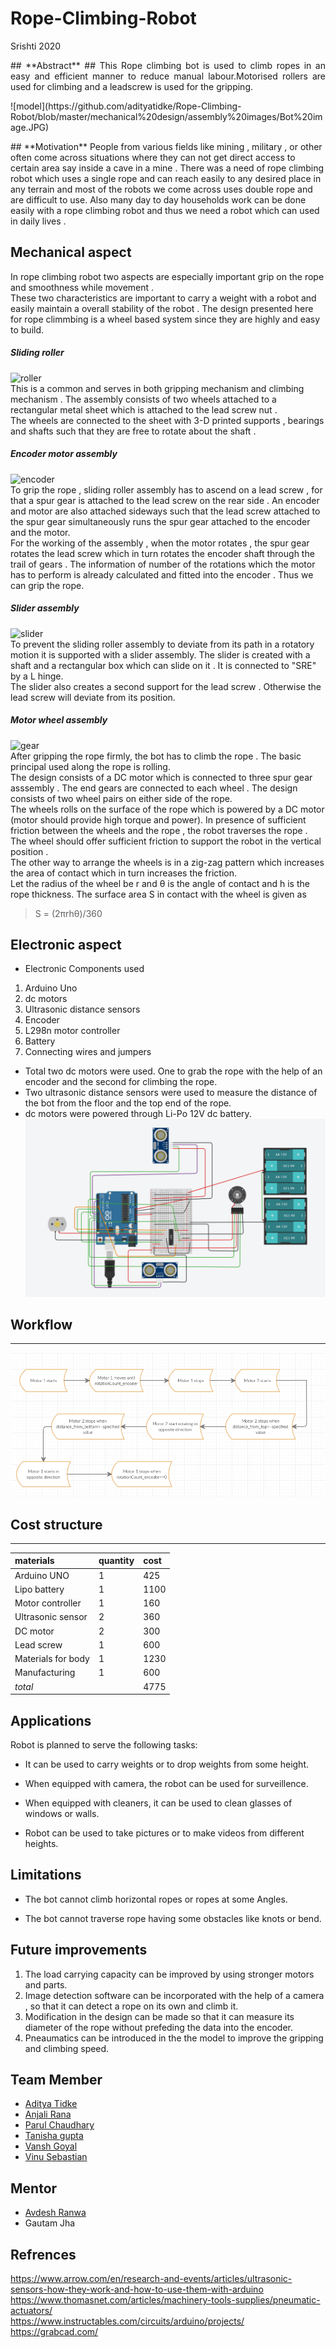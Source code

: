 # Rope-Climbing-Robot
Srishti 2020


<p align="justify">
## **Abstract** ##
This Rope climbing bot is used to climb ropes in an easy and efficient manner to reduce manual labour.Motorised rollers are used for climbing and a leadscrew is used for the gripping.
</p>
<p align="centre">
![model](https://github.com/adityatidke/Rope-Climbing-Robot/blob/master/mechanical%20design/assembly%20images/Bot%20image.JPG)
<!-- abstract-->
</p>
## **Motivation**
People from various fields like mining , military , or other often come across situations where they can not get direct access to certain area say inside a cave in a mine .
There was a need of rope climbing robot which uses a single rope and can reach easily to any desired place in any terrain and most of the robots we come across uses double rope and are difficult to use. Also many day to day households work can be done easily with a rope climbing robot and thus we need a robot which can used in daily lives .     

<!-- motivation-->
## **Mechanical aspect**
In rope climbing robot two aspects are especially important grip on the rope and smoothness while movement . <br>
These two characteristics are important to carry a weight with a robot and easily maintain a overall stability of the robot . The design presented here for rope climmbing is a wheel based system since they are highly and easy to build.
##### Sliding roller #####
![roller](https://github.com/adityatidke/Rope-Climbing-Robot/blob/master/images%20and%20videos/images/SLIDING%20ROLLER%20ASSEMBLY.JPG)<br>
This is a common and serves in both gripping mechanism and climbing mechanism . The assembly consists of two wheels attached to a rectangular metal sheet which is attached to the lead screw nut .<br>
The wheels are connected to the sheet with 3-D printed supports , bearings and shafts such that they are free to rotate about the shaft .
##### Encoder motor assembly #####
![encoder](https://github.com/adityatidke/Rope-Climbing-Robot/blob/master/images%20and%20videos/images/Motor%20Encoder%20Assembly.JPG)<br>
To grip the rope , sliding roller assembly has  to ascend on a lead screw , for that a spur gear is attached to the lead screw on the rear side . An encoder and motor are also attached sideways such that the lead screw attached to the spur gear simultaneously runs the spur gear attached to the encoder and the motor. <br>
For the working of the assembly , when the motor rotates , the spur gear rotates the lead screw which in turn rotates the encoder shaft through the trail of gears . The information of number of the rotations which the motor has to perform is already calculated and fitted into the encoder . Thus we can grip the rope.
##### Slider assembly #####
![slider](https://github.com/adityatidke/Rope-Climbing-Robot/blob/master/images%20and%20videos/images/Slider%20Assembly.JPG)<br>
To prevent the sliding roller assembly to deviate from its path in a rotatory motion it is supported with a slider assembly. The slider is created with a shaft and a rectangular box which can slide on it . It is connected to "SRE" by a L hinge. <br>
The slider also creates a second support for the lead screw . Otherwise the lead screw will deviate from its position.
##### Motor wheel assembly #####
![gear](https://github.com/adityatidke/Rope-Climbing-Robot/blob/master/images%20and%20videos/images/Motor%20Gear%20Assembly.JPG)<br>
After gripping the rope firmly, the bot has to climb the rope . The basic principal used along the rope is rolling. <br>
The design consists of a DC motor which is connected to three spur gear asssembly . The end gears are connected to each wheel . The design consists of two wheel pairs on either side of the rope. <br>
The wheels rolls on the surface of the rope which is powered by a DC motor (motor should provide high torque and power). In presence of sufficient friction between the wheels and the rope , the robot traverses the rope . The wheel should offer sufficient friction to support the robot in the vertical position . <br>
The other way to arrange the wheels is in a zig-zag pattern which increases the area of contact which in turn increases the friction.<br>
Let the radius of the wheel be r and θ is the angle of contact and h is the rope thickness. The surface area S in contact with the wheel is given as <br>
> S = (2πrhθ)/360

## **Electronic aspect**
- Electronic Components used
 1. Arduino Uno
 2. dc motors
 3. Ultrasonic distance sensors
 4. Encoder
 5. L298n motor controller
 6. Battery
 7. Connecting wires and jumpers

- Total two dc motors were used. One to grab the rope with the help of an encoder and the second for climbing the rope.
- Two ultrasonic distance sensors were used to measure the distance of the bot from the floor and the top end of the rope.
- dc motors were powered through Li-Po 12V dc battery.
![circuit](https://github.com/adityatidke/Rope-Climbing-Robot/blob/master/images%20and%20videos/images/Circuit.png)

## **Workflow** ##
--------------

![flowchart](https://github.com/adityatidke/Rope-Climbing-Robot/blob/master/flowchart.jpg)

## **Cost structure**
--------
<!-- cost structure-->

| materials|quantity|cost|
|:-----|:-----|:-----|
|Arduino UNO|1|425|
|Lipo battery|1|1100|
|Motor controller|1|160|
|Ultrasonic sensor|2|360|
|DC motor|2|300|
|Lead screw|1|600|
|Materials for body|1|1230|
|Manufacturing|1|600|
|*total*||4775|


## **Applications**

Robot is planned to serve the following tasks:

- It can be used to carry weights or to drop weights from some height.

- When equipped with camera, the robot can be used for surveillence.

- When equipped with cleaners, it can be used to clean glasses of windows or walls.

- Robot can be used to take pictures or to make videos from different heights.
<!-- apllications-->
## **Limitations**
- The bot cannot climb horizontal ropes or ropes at some Angles.


- The bot cannot traverse rope having some obstacles like knots or bend.
## **Future improvements**
1. The load carrying capacity can be improved by using stronger motors and parts.
2. Image detection software can be incorporated with the help of a camera , so that it can detect a rope on its own and climb it.
3. Modification in the design can be made so that it can measure its diameter of the rope without prefeding the data into the encoder.
4. Pneaumatics can be introduced in the the model to improve the gripping and climbing speed.
## **Team Member**
- [Aditya Tidke](https://github.com/adityatidke)
- [Anjali Rana](https://github.com/anu-cn)
- [Parul Chaudhary](https://github.com/parul253)
- [Tanisha gupta](https://github.com/guddu-gupta)
- [Vansh Goyal](https://github.com/vanshgoyal)
- [Vinu Sebastian](https://github.com/vinusebastian265)
## **Mentor**
- [Avdesh Ranwa](https://github.com/avdeshranwa)
- Gautam Jha
## **Refrences** ##
https://www.arrow.com/en/research-and-events/articles/ultrasonic-sensors-how-they-work-and-how-to-use-them-with-arduino <br>
https://www.thomasnet.com/articles/machinery-tools-supplies/pneumatic-actuators/<br>
https://www.instructables.com/circuits/arduino/projects/<br>
https://grabcad.com/
